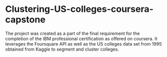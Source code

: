 # Clustering-US-colleges-coursera-capstone
The project was created as a part of the final requirement for the completion of the IBM professional certification as offered on coursera. It leverages the Foursquare API as well as the US colleges data set from 1995 obtained from Kaggle to segment and cluster colleges.
